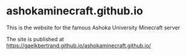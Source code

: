 # ashokaminecraft.github.io
This is the website for the famous Ashoka University Minecraft server 


The site is published at https://gaelkbertrand.github.io/ashokaminecraft.github.io/

